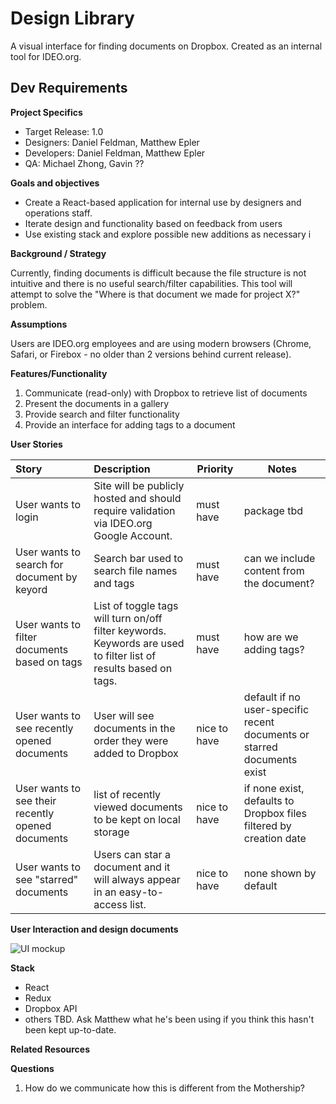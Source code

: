 # Design Library
A visual interface for finding documents on Dropbox. Created as an internal tool for IDEO.org.

## Dev Requirements
**Project Specifics**  

* Target Release: 1.0  
* Designers: Daniel Feldman, Matthew Epler  
* Developers: Daniel Feldman, Matthew Epler  
* QA: Michael Zhong, Gavin ??  

**Goals and objectives**  

* Create a React-based application for internal use by designers and operations staff. 
* Iterate design and functionality based on feedback from users   
* Use existing stack and explore possible new additions as necessary  i

**Background / Strategy**  

Currently, finding documents is difficult because the file structure is not intuitive and there is no useful search/filter capabilities. This tool will attempt to solve the "Where is that document we made for project X?" problem.

**Assumptions**

Users are IDEO.org employees and are using modern browsers (Chrome, Safari, or Firebox - no older than 2 versions behind current release).  

**Features/Functionality**  

1. Communicate (read-only) with Dropbox to retrieve list of documents  
2. Present the documents in a gallery  
3. Provide search and filter functionality  
4. Provide an interface for adding tags to a document

**User Stories**

| Story | Description | Priority | Notes |  
|:-------------|:-------------|-----|-----|
| User wants to login | Site will be publicly hosted and should require validation via IDEO.org Google Account. | must have | package tbd |
| User wants to search for document by keyord | Search bar used to search file names and tags | must have | can we include content from the document? |
| User wants to filter documents based on tags | List of toggle tags will turn on/off filter keywords. Keywords are used to filter list of results based on tags. | must have | how are we adding tags? |
| User wants to see recently opened documents | User will see documents in the order they were added to Dropbox | nice to have | default if no user-specific recent documents or starred documents exist |
| User wants to see their recently opened documents | list of recently viewed documents to be kept on local storage | nice to have | if none exist, defaults to Dropbox files filtered by creation date | 
| User wants to see "starred" documents | Users can star a document and it will always appear in an easy-to-access list. | nice to have | none shown by default |


**User Interaction and design documents**

![UI mockup](https://www.dropbox.com/s/itb8ub0l2zov7op/design_library_mockup.png?raw=1)

**Stack**  

* React  
* Redux  
* Dropbox API
* others TBD. Ask Matthew what he's been using if you think this hasn't been kept up-to-date.

**Related Resources**  


**Questions**

1. How do we communicate how this is different from the Mothership?


